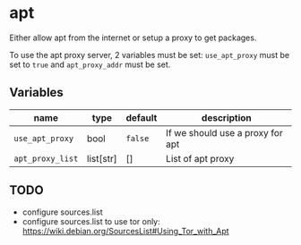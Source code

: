 # apt

Either allow apt from the internet or setup a proxy to get packages.

To use the apt proxy server, 2 variables must be set: `use_apt_proxy` must be set to `true` and `apt_proxy_addr` must be set.

## Variables

| name             | type      | default | description                      |
| ---------------- | --------- | ------- | -------------------------------- |
| `use_apt_proxy`  | bool      | `false` | If we should use a proxy for apt |
| `apt_proxy_list` | list[str] | []      | List of apt proxy                |

## TODO

-   configure sources.list
-   configure sources.list to use tor only: https://wiki.debian.org/SourcesList#Using_Tor_with_Apt
